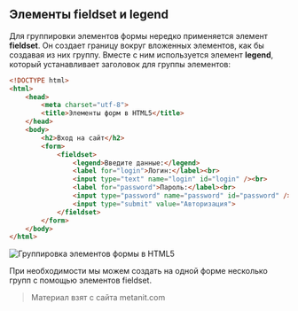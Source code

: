 ## Элементы fieldset и legend

Для группировки элементов формы нередко применяется элемент **fieldset**. Он создает границу вокруг вложенных элементов, как бы создавая из них группу. Вместе с ним используется элемент **legend**, который устанавливает заголовок для группы элементов:

```html
<!DOCTYPE html>
<html>
    <head>
        <meta charset="utf-8">
        <title>Элементы форм в HTML5</title>
    </head>
    <body>
        <h2>Вход на сайт</h2>
        <form>
            <fieldset>
                <legend>Введите данные:</legend>
                <label for="login">Логин:</label><br>
                <input type="text" name="login" id="login" /><br>
                <label for="password">Пароль:</label><br>
                <input type="password" name="password" id="password" /><br>
                <input type="submit" value="Авторизация">
            </fieldset>
        </form> 
    </body>
</html>
```

![Группировка элементов формы в HTML5](https://metanit.com/web/html5/pics/2.38.png)

При необходимости мы можем создать на одной форме несколько групп с помощью элементов fieldset.


> Материал взят с сайта metanit.com